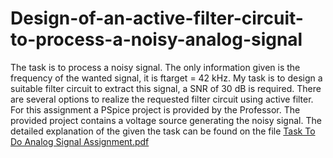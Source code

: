 # Design-of-an-active-filter-circuit-to-process-a-noisy-analog-signal
The task is to process a noisy signal. The only information given is the frequency of the wanted signal, it is ftarget = 42 kHz. My task is to design a suitable filter circuit to extract this signal, a SNR of 30
dB is required. There are several options to realize the requested filter circuit using active filter. For this assignment a PSpice project is provided by the Professor. The provided
project contains a voltage source generating the noisy signal. 
The detailed explanation of the given the task can be found on the file [Task To Do Analog Signal Assignment.pdf](https://github.com/MdSaifulIslamSajol/Design-of-an-active-filter-circuit-to-process-a-noisy-analog-signal/blob/8e5e8c70b2f9cd3e1a313a42e119e5708bb2cad9/Task%20To%20Do%20Analog%20Signal%20Assignment.pdf)

